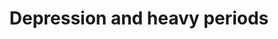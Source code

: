 ---
area: Clinical Skills
category: 3.10 Care of People with Mental Health Problems
title: Depression and heavy periods
description: Sian talks to Dr Birrell
audio: /assets/audio/Doctor - Sian - Depression & Heavy Periods - MQ.mp3
article: 
www: 
keywords: Depression, heavy periods
youtube:
patient-script: /assets/publication/Sian - Patient.pdf
doctors-note: /assets/publication/Sian - Doctor.pdf
findings: /assets/publication/Sian - examination findings.pdf
lejog: /assets/publication/LEJOG.pdf
doctors-word: /assets/publication/Sian - mapping the doctor's words.pdf
transcription: /assets/publication/Sian - transcription.pdf 
---